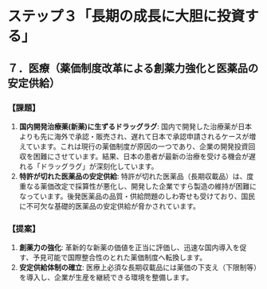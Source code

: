 # ステップ３「長期の成長に大胆に投資する」
## ７．医療（薬価制度改革による創薬力強化と医薬品の安定供給）

### 【課題】

1.  **国内開発治療薬(新薬)に生ずるドラッグラグ**: 国内で開発した治療薬が日本よりも先に海外で承認・販売され、遅れて日本で承認申請されるケースが増えています。これは現行の薬価制度が原因の一つであり、企業の開発投資回収を困難にさせています。結果、日本の患者が最新の治療を受ける機会が遅れる「ドラッグラグ」が深刻化しています。
2.  **特許が切れた医薬品の安定供給**: 特許が切れた医薬品（長期収載品）は、度重なる薬価改定で採算性が悪化し、開発した企業ですら製造の維持が困難になっています。後発医薬品の品質・供給問題のしわ寄せも受けており、国民に不可欠な基礎的医薬品の安定供給が脅かされています。

### 【提案】

1.  **創薬力の強化**: 革新的な新薬の価値を正当に評価し、迅速な国内導入を促す、予見可能で国際整合性のとれた薬価制度へ転換します。
2.  **安定供給体制の確立**: 医療上必須な長期収載品には薬価の下支え（下限制等）を導入し、企業が生産を継続できる環境を整備します。